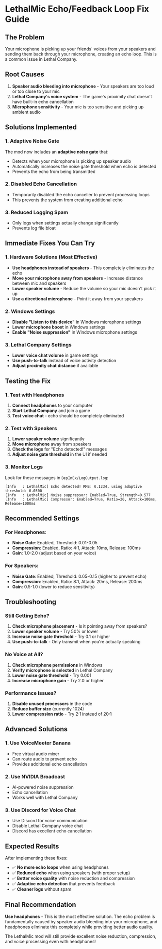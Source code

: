 # LethalMic Echo/Feedback Loop Fix Guide

## The Problem
Your microphone is picking up your friends' voices from your speakers and sending them back through your microphone, creating an echo loop. This is a common issue in Lethal Company.

## Root Causes
1. **Speaker audio bleeding into microphone** - Your speakers are too loud or too close to your mic
2. **Lethal Company's voice system** - The game's proximity chat doesn't have built-in echo cancellation
3. **Microphone sensitivity** - Your mic is too sensitive and picking up ambient audio

## Solutions Implemented

### 1. Adaptive Noise Gate
The mod now includes an **adaptive noise gate** that:
- Detects when your microphone is picking up speaker audio
- Automatically increases the noise gate threshold when echo is detected
- Prevents the echo from being transmitted

### 2. Disabled Echo Cancellation
- Temporarily disabled the echo canceller to prevent processing loops
- This prevents the system from creating additional echo

### 3. Reduced Logging Spam
- Only logs when settings actually change significantly
- Prevents log file bloat

## Immediate Fixes You Can Try

### 1. Hardware Solutions (Most Effective)
- **Use headphones instead of speakers** - This completely eliminates the echo
- **Move your microphone away from speakers** - Increase distance between mic and speakers
- **Lower speaker volume** - Reduce the volume so your mic doesn't pick it up
- **Use a directional microphone** - Point it away from your speakers

### 2. Windows Settings
- **Disable "Listen to this device"** in Windows microphone settings
- **Lower microphone boost** in Windows settings
- **Enable "Noise suppression"** in Windows microphone settings

### 3. Lethal Company Settings
- **Lower voice chat volume** in game settings
- **Use push-to-talk** instead of voice activity detection
- **Adjust proximity chat distance** if available

## Testing the Fix

### 1. Test with Headphones
1. **Connect headphones** to your computer
2. **Start Lethal Company** and join a game
3. **Test voice chat** - echo should be completely eliminated

### 2. Test with Speakers
1. **Lower speaker volume** significantly
2. **Move microphone** away from speakers
3. **Check the logs** for "Echo detected!" messages
4. **Adjust noise gate threshold** in the UI if needed

### 3. Monitor Logs
Look for these messages in `BepInEx/LogOutput.log`:
```
[Info   : LethalMic] Echo detected! RMS: 0.1234, using adaptive threshold: 0.0500
[Info   : LethalMic] Noise suppressor: Enabled=True, Strength=0.577
[Info   : LethalMic] Compressor: Enabled=True, Ratio=20, Attack=100ms, Release=1000ms
```

## Recommended Settings

### For Headphones:
- **Noise Gate**: Enabled, Threshold: 0.01-0.05
- **Compression**: Enabled, Ratio: 4:1, Attack: 10ms, Release: 100ms
- **Gain**: 1.0-2.0 (adjust based on your voice)

### For Speakers:
- **Noise Gate**: Enabled, Threshold: 0.05-0.15 (higher to prevent echo)
- **Compression**: Enabled, Ratio: 8:1, Attack: 20ms, Release: 200ms
- **Gain**: 0.5-1.0 (lower to reduce sensitivity)

## Troubleshooting

### Still Getting Echo?
1. **Check microphone placement** - Is it pointing away from speakers?
2. **Lower speaker volume** - Try 50% or lower
3. **Increase noise gate threshold** - Try 0.1 or higher
4. **Use push-to-talk** - Only transmit when you're actually speaking

### No Voice at All?
1. **Check microphone permissions** in Windows
2. **Verify microphone is selected** in Lethal Company
3. **Lower noise gate threshold** - Try 0.001
4. **Increase microphone gain** - Try 2.0 or higher

### Performance Issues?
1. **Disable unused processors** in the code
2. **Reduce buffer size** (currently 1024)
3. **Lower compression ratio** - Try 2:1 instead of 20:1

## Advanced Solutions

### 1. Use VoiceMeeter Banana
- Free virtual audio mixer
- Can route audio to prevent echo
- Provides additional echo cancellation

### 2. Use NVIDIA Broadcast
- AI-powered noise suppression
- Echo cancellation
- Works well with Lethal Company

### 3. Use Discord for Voice Chat
- Use Discord for voice communication
- Disable Lethal Company voice chat
- Discord has excellent echo cancellation

## Expected Results

After implementing these fixes:
- ✅ **No more echo loops** when using headphones
- ✅ **Reduced echo** when using speakers (with proper setup)
- ✅ **Better voice quality** with noise reduction and compression
- ✅ **Adaptive echo detection** that prevents feedback
- ✅ **Cleaner logs** without spam

## Final Recommendation

**Use headphones** - This is the most effective solution. The echo problem is fundamentally caused by speaker audio bleeding into your microphone, and headphones eliminate this completely while providing better audio quality.

The LethalMic mod will still provide excellent noise reduction, compression, and voice processing even with headphones! 